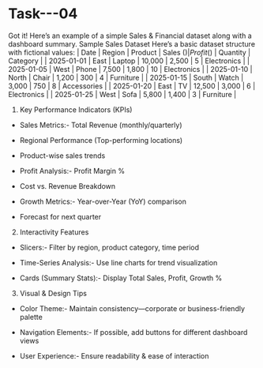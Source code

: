 # Task---04
Got it! Here’s an example of a simple Sales & Financial dataset along with a dashboard summary.
Sample Sales Dataset
Here’s a basic dataset structure with fictional values:
| Date | Region | Product | Sales ($) | Profit ($) | Quantity | Category | 
| 2025-01-01 | East | Laptop | 10,000 | 2,500 | 5 | Electronics | 
| 2025-01-05 | West | Phone | 7,500 | 1,800 | 10 | Electronics | 
| 2025-01-10 | North | Chair | 1,200 | 300 | 4 | Furniture | 
| 2025-01-15 | South | Watch | 3,000 | 750 | 8 | Accessories | 
| 2025-01-20 | East | TV | 12,500 | 3,000 | 6 | Electronics | 
| 2025-01-25 | West | Sofa | 5,800 | 1,400 | 3 | Furniture | 

1. Key Performance Indicators (KPIs)
- Sales Metrics:- Total Revenue (monthly/quarterly)
- Regional Performance (Top-performing locations)
- Product-wise sales trends

- Profit Analysis:- Profit Margin %
- Cost vs. Revenue Breakdown

- Growth Metrics:- Year-over-Year (YoY) comparison
- Forecast for next quarter


2. Interactivity Features
- Slicers:- Filter by region, product category, time period

- Time-Series Analysis:- Use line charts for trend visualization

- Cards (Summary Stats):- Display Total Sales, Profit, Growth %


3. Visual & Design Tips
- Color Theme:- Maintain consistency—corporate or business-friendly palette

- Navigation Elements:- If possible, add buttons for different dashboard views

- User Experience:- Ensure readability & ease of interaction






